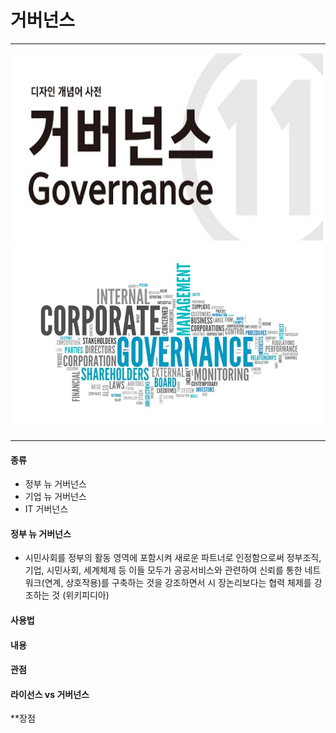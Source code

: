 # 거버넌스
---
<img src = Governance.jpg height=300 width=500> 
<img src = Governance2.png height=300 width=500>


---  


#### 종류
* 정부 뉴 거버넌스  
* 기업 뉴 거버넌스  
* IT 거버넌스  

#### 정부 뉴 거버넌스
* 시민사회를 정부의 활동 영역에 포함시켜 새로운 파트너로 인정함으로써 정부조직, 기업, 시민사회, 세계체제 등 이들 모두가 공공서비스와 관련하여 신뢰를 통한 네트워크(연계, 상호작용)를 구축하는 것을 강조하면서 시 장논리보다는 협력 체제를 강조하는 것 (위키피디아)

#### 사용법

#### 내용

#### 관점

#### 라이선스 vs 거버넌스

**장점
